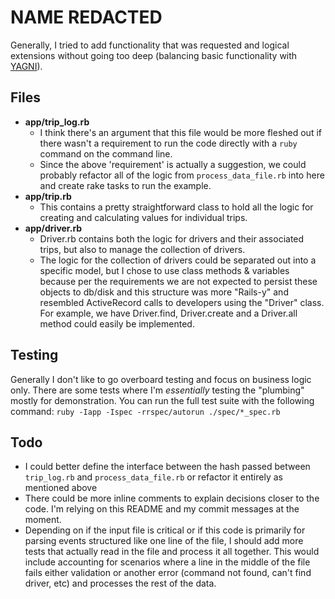 # NAME REDACTED

Generally, I tried to add functionality that was requested and logical extensions without going too deep (balancing basic functionality with [YAGNI](https://martinfowler.com/bliki/Yagni.html)).

## Files
 - **app/trip_log.rb**
   - I think there's an argument that this file would be more fleshed out if there wasn't a requirement to run the code directly with a `ruby` command on the command line.
   - Since the above 'requirement' is actually a suggestion, we could probably refactor all of the logic from `process_data_file.rb` into here and create rake tasks to run the example.
 - **app/trip.rb**
   - This contains a pretty straightforward class to hold all the logic for creating and calculating values for individual trips.
 - **app/driver.rb**
   - Driver.rb contains both the logic for drivers and their associated trips, but also to manage the collection of drivers.
   - The logic for the collection of drivers could be separated out into a specific model, but I chose to use class methods & variables because per the requirements we are not expected to persist these objects to db/disk and this structure was more "Rails-y" and resembled ActiveRecord calls to developers using the "Driver" class. For example, we have Driver.find, Driver.create and a Driver.all method could easily be implemented.

## Testing
Generally I don't like to go overboard testing and focus on business logic only. There are some tests where I'm *essentially* testing the "plumbing" mostly for demonstration.
You can run the full test suite with the following command: `ruby -Iapp -Ispec -rrspec/autorun ./spec/*_spec.rb`

## Todo
 - I could better define the interface between the hash passed
   between `trip_log.rb` and `process_data_file.rb` or refactor it
   entirely as mentioned above
 - There could be more inline comments to explain decisions closer to the code. I'm relying on this README and my commit messages at the moment.
 - Depending on if the input file is critical or if this code is primarily for parsing events structured like one line of the file, I should add more tests that actually read in the file and process it all together. This would include accounting for scenarios where a line in the middle of the file fails either validation or another error (command not found, can't find driver, etc) and processes the rest of the data.
